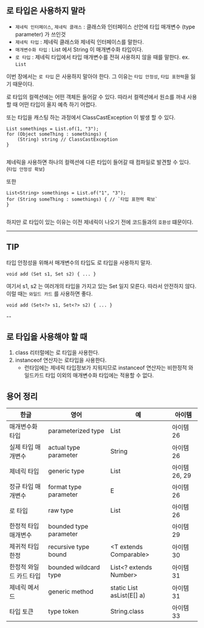 ## 로 타입은 사용하지 말라

- `제네릭 인터페이스`, `제네릭 클래스` : 클래스와 인터페이스 선언에 타입 매개변수 (type parameter) 가 쓰인것
- `제네릭 타입` : 제네릭 클래스와 제네릭 인터페이스를 말한다.
- `매개변수화 타입` : List<String> 에서 String 이 매개변수화 타입이다.
- `로 타입` : 제네릭 타입에서 타입 매개변수를 전혀 사용하지 않을 때를 말한다. ex. `List`

이번 장에서는 `로 타입` 은 사용하지 말아야 한다. 그 이유는 `타입 안정성`, `타입 표현력`을 잃기 때문이다.

로 타입의 컬렉션에는 어떤 객체든 들어갈 수 있다. 따라서 컬렉션에서 원소를 꺼내 사용할 때 어떤 타입이 올지 예측 하기 어렵다.

또는 타입을 캐스팅 하는 과정에서 ClassCastException 이 발생 할 수 있다.

```
List somethings = List.of(1, "3");
for (Object someThing : somethings) {
    (String) string // ClassCastException
}
        
```

제네릭을 사용하면 하나의 컬렉션에 다른 타입이 들어갈 때 컴파일로 발견할 수 있다. (`타입 안정성 확보`)

또한

```
List<String> somethings = List.of("1", "3");
for (String someThing : somethings) { // `타입 표현력 확보`
}
        
```

하지만 로 타입이 있는 이유는 이전 제네릭이 나오기 전에 코드들과의 `호환성` 떄문이다.


---

## TIP

타입 안정성을 위해서 매개변수의 타입도 로 타입을 사용하지 말자.

```
void add (Set s1, Set s2) { ... }
```

여기서 s1, s2 는 여러개의 타입을 가지고 있는 Set 일지 모른다. 따라서 안전하지 않다. 이럴 때는 `와일드 카드` 를 사용하면 좋다.

```
void add (Set<?> s1, Set<?> s2) { ... }
```

--

## 로 타입을 사용해야 할 때

1. class 리터럴에는 로 타입을 사용한다.
2. instanceof 연산자는 로타입을 사용한다.
    - 런타임에는 제네릭 타입정보가 지워지므로 instanceof 연산자는 비한정적 와일드카드 타입 이외의 매개변수화 타입에는 적용할 수 없다.

## 용어 정리

| 한글            | 영어                     | 예                                | 아이템       |
|---------------|------------------------|----------------------------------|-----------|
| 매개변수화 타입      | parameterized type     | List<String>                     | 아이템 26    |
| 실제 타입 매개변수    | actual type parameter  | String                           | 아이템 26    |
| 제네릭 타입        | generic type           | List<E>                          | 아이템26, 29 |
| 정규 타입 매개변수    | format type parameter  | E                                | 아이템26     |
| 로 타입          | raw type               | List                             | 아이템26     |
| 한정적 타입 매개변수   | bounded type parameter | <E extends Number>               | 아이템29     |
| 제귀적 타입 한정     | recursive type bound   | <T extends Comparable<T>>        | 아이템 30    |
| 한정적 와일드 카드 타입 | bounded wildcard type  | List<? extends Number>           | 아이템 31    |
| 제네릭 메서드       | generic method         | static <E> List<E> asList(E[] a) | 아이템 31    |
| 타입 토큰         | type token             | String.class                     | 아이템33     |

